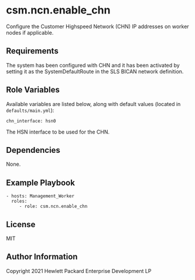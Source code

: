 csm.ncn.enable_chn
==================

Configure the Customer Highspeed Network (CHN) IP addresses on worker nodes if applicable.

Requirements
------------

The system has been configured with CHN and it has been activated by setting it as the SystemDefaultRoute in the SLS BICAN network definition.

Role Variables
--------------

Available variables are listed below, along with default values (located in
`defaults/main.yml`):

    chn_interface: hsn0

The HSN interface to be used for the CHN.

Dependencies
------------

None.

Example Playbook
----------------

    - hosts: Management_Worker
      roles:
         - role: csm.ncn.enable_chn

License
-------

MIT

Author Information
------------------

Copyright 2021 Hewlett Packard Enterprise Development LP
